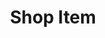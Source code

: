 ---
title:			"Shop Item"
slug:			shop-item
src:			/template-overviews/shop-item
categories:		template ecommerce unstyled
description:	"A simple, unstyled, shop item page template featuring Bootstrap snippets from Bootsnipp."
bump:			"An online store item template."
img-src:		/img/templates/shop-item.jpg
img-desc:		"Free Bootstrap Online Store Template"
layout:			template-overview

meta-title: "Shop Item - Bootstrap Ecommerce Shop Item Template"
meta-description: "A Bootstrap 3 ecommerce template for shop or store items. All Start Bootstrap templates are free to download and open source."

features:
  - Sidebar navigation list for shop categories
  - Product item card with large header image, product information, and reviews
  - Comments and reviews section

long-description: "Shop Item is a basic, unstyled ecommerce template for Bootstrap ecommerce websites. This template can be used to display a single shop item within an online store."

alt-version:		"no"
user-version:		"no"

redirect_from:
  - /shop-item/
  - /shop-item.php/
  - /templates/shop-item.html/
  - /downloads/shop-item.zip/
---